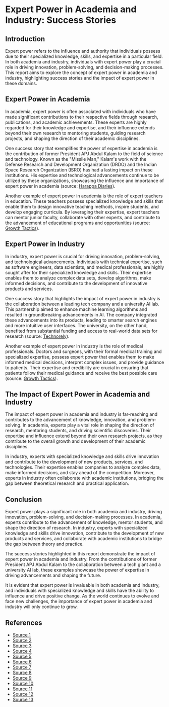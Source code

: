 # Expert Power in Academia and Industry: Success Stories

## Introduction

Expert power refers to the influence and authority that individuals possess due to their specialized knowledge, skills, and expertise in a particular field. In both academia and industry, individuals with expert power play a crucial role in driving innovation, problem-solving, and decision-making processes. This report aims to explore the concept of expert power in academia and industry, highlighting success stories and the impact of expert power in these domains.

## Expert Power in Academia

In academia, expert power is often associated with individuals who have made significant contributions to their respective fields through research, publications, and academic achievements. These experts are highly regarded for their knowledge and expertise, and their influence extends beyond their own research to mentoring students, guiding research projects, and shaping the direction of their academic disciplines.

One success story that exemplifies the power of expertise in academia is the contribution of former President APJ Abdul Kalam to the field of science and technology. Known as the "Missile Man," Kalam's work with the Defense Research and Development Organization (DRDO) and the Indian Space Research Organization (ISRO) has had a lasting impact on these institutions. His expertise and technological advancements continue to be utilized by these organizations, showcasing the influence and importance of expert power in academia (source: [Harappa Diaries](https://harappa.education/harappa-diaries/expert-power-examples-definition-and-importance/)).

Another example of expert power in academia is the role of expert teachers in education. These teachers possess specialized knowledge and skills that enable them to design innovative teaching methods, inspire students, and develop engaging curricula. By leveraging their expertise, expert teachers can mentor junior faculty, collaborate with other experts, and contribute to the advancement of educational programs and opportunities (source: [Growth Tactics](https://www.growthtactics.net/what-is-expert-power/)).

## Expert Power in Industry

In industry, expert power is crucial for driving innovation, problem-solving, and technological advancements. Individuals with technical expertise, such as software engineers, data scientists, and medical professionals, are highly sought after for their specialized knowledge and skills. Their expertise enables them to analyze complex data sets, develop algorithms, make informed decisions, and contribute to the development of innovative products and services.

One success story that highlights the impact of expert power in industry is the collaboration between a leading tech company and a university AI lab. This partnership aimed to enhance machine learning algorithms and resulted in groundbreaking advancements in AI. The company integrated these advancements into its products, leading to smarter search engines and more intuitive user interfaces. The university, on the other hand, benefited from substantial funding and access to real-world data sets for research (source: [Technorely](https://technorely.com/insights/academia-meets-industry-fostering-innovation-through-university-partnerships)).

Another example of expert power in industry is the role of medical professionals. Doctors and surgeons, with their formal medical training and specialized expertise, possess expert power that enables them to make informed medical decisions, interpret complex issues, and provide guidance to patients. Their expertise and credibility are crucial in ensuring that patients follow their medical guidance and receive the best possible care (source: [Growth Tactics](https://www.growthtactics.net/what-is-expert-power/)).

## The Impact of Expert Power in Academia and Industry

The impact of expert power in academia and industry is far-reaching and contributes to the advancement of knowledge, innovation, and problem-solving. In academia, experts play a vital role in shaping the direction of research, mentoring students, and driving scientific discoveries. Their expertise and influence extend beyond their own research projects, as they contribute to the overall growth and development of their academic disciplines.

In industry, experts with specialized knowledge and skills drive innovation and contribute to the development of new products, services, and technologies. Their expertise enables companies to analyze complex data, make informed decisions, and stay ahead of the competition. Moreover, experts in industry often collaborate with academic institutions, bridging the gap between theoretical research and practical application.

## Conclusion

Expert power plays a significant role in both academia and industry, driving innovation, problem-solving, and decision-making processes. In academia, experts contribute to the advancement of knowledge, mentor students, and shape the direction of research. In industry, experts with specialized knowledge and skills drive innovation, contribute to the development of new products and services, and collaborate with academic institutions to bridge the gap between theory and practice.

The success stories highlighted in this report demonstrate the impact of expert power in academia and industry. From the contributions of former President APJ Abdul Kalam to the collaboration between a tech giant and a university AI lab, these examples showcase the power of expertise in driving advancements and shaping the future.

It is evident that expert power is invaluable in both academia and industry, and individuals with specialized knowledge and skills have the ability to influence and drive positive change. As the world continues to evolve and face new challenges, the importance of expert power in academia and industry will only continue to grow.

## References

- [Source 1](https://eujournalfuturesresearch.springeropen.com/articles/10.1186/s40309-022-00196-5)
- [Source 2](https://www.topresume.com/career-advice/what-is-expert-power-explanation-and-example)
- [Source 3](https://www.nature.com/articles/d41586-023-03000-x)
- [Source 4](https://www.growthtactics.net/what-is-expert-power/)
- [Source 5](https://helpfulprofessor.com/expert-power-examples/)
- [Source 6](https://harappa.education/harappa-diaries/expert-power-examples-definition-and-importance/)
- [Source 7](https://www.scienceofpeople.com/expert-power/)
- [Source 8](https://link.springer.com/article/10.1007/s10734-018-0279-5)
- [Source 9](https://www.isa.org/intech-home/2022/october-2022/features/best-practices-for-collaboration-between-industry)
- [Source 10](https://www.nature.com/articles/s41587-022-01543-4)
- [Source 11](https://technorely.com/insights/academia-meets-industry-fostering-innovation-through-university-partnerships)
- [Source 12](https://www.nature.com/articles/d41586-021-01008-9)
- [Source 13](https://www.nature.com/articles/d41586-024-00724-2)